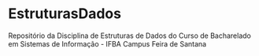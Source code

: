 # EstruturasDados
Repositório da Disciplina de Estruturas de Dados do Curso de Bacharelado em Sistemas de Informação - IFBA Campus Feira de Santana
